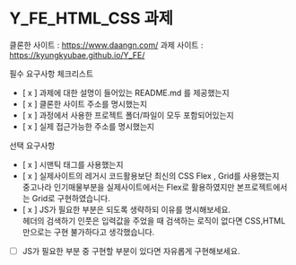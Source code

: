 # Y_FE_HTML_CSS 과제

클론한 사이트 : https://www.daangn.com/
과제 사이트 : https://kyungkyubae.github.io/Y_FE/

필수 요구사항 체크리스트

- [ x ] 과제에 대한 설명이 들어있는 README.md 를 제공했는지
- [ x ] 클론한 사이트 주소를 명시했는지
- [ x ] 과정에서 사용한 프로젝트 폴더/파일이 모두 포함되어있는지
- [ x ] 실제 접근가능한 주소를 명시했는지

선택 요구사항

- [ x ] 시맨틱 태그를 사용했는지
- [ x ] 실제사이트의 레거시 코드활용보단 최신의 CSS Flex , Grid를 사용했는지  
중고나라 인기매물부분을 실제사이트에서는 Flex로 활용하였지만 본프로젝트에서는 Grid로 구현하였습니다.
- [ x ] JS가 필요한 부분은 되도록 생략하되 이유를 명시해보세요.  
헤더의 검색하기 인풋은 입력값을 주었을 때 검색하는 로직이 없다면 CSS,HTML 만으로는 구현 불가하다고 생각했습니다.
- [ ] JS가 필요한 부분 중 구현할 부분이 있다면 자유롭게 구현해보세요.